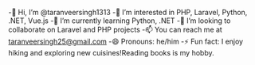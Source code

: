 -👋 Hi, I’m @taranveersingh1313
-👀 I’m interested in PHP, Laravel, Python, .NET, Vue.js
-🌱 I’m currently learning Python, .NET
-💞️ I’m looking to collaborate on Laravel and PHP projects
-📫 You can reach me at taranveersingh25@gmail.com
-😄 Pronouns: he/him
-⚡ Fun fact: I enjoy hiking and exploring new cuisines!Reading books is my hobby.

<!---
taranveersingh1313/taranveersingh1313 is a ✨ special ✨ repository because its `README.md` (this file) appears on your GitHub profile.
You can click the Preview link to take a look at your changes.
--->
